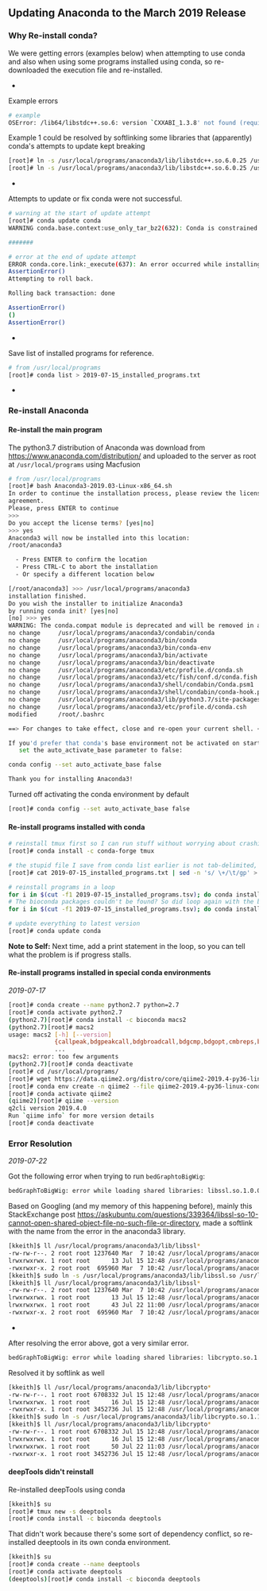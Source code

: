 ## Updating Anaconda to the March 2019 Release

### Why Re-install conda?

We were getting errors (examples below) when attempting to use conda and also when using some programs installed using conda, so re-downloaded the execution file and re-installed.

-

Example errors

```bash
# example
OSError: /lib64/libstdc++.so.6: version `CXXABI_1.3.8' not found (required by /usr/local/programs/anaconda3/lib/././libicuuc.so.58)
```
Example 1 could be resolved by softlinking some libraries that (apparently) conda's attempts to update kept breaking

```bash
[root]# ln -s /usr/local/programs/anaconda3/lib/libstdc++.so.6.0.25 /usr/local/programs/anaconda3/lib/libstdc++.so
[root]# ln -s /usr/local/programs/anaconda3/lib/libstdc++.so.6.0.25 /usr/local/programs/anaconda3/lib/libstdc++.so.6
```
-

Attempts to update or fix conda were not successful.

```bash
# warning at the start of update attempt
[root]# conda update conda
WARNING conda.base.context:use_only_tar_bz2(632): Conda is constrained to only using the old .tar.bz2 file format because you have conda-build installed, and it is <3.18.3.  Update or remove conda-build to get smaller downloads and faster extractions.

#######

# error at the end of update attempt
ERROR conda.core.link:_execute(637): An error occurred while installing package 'None'.
AssertionError()
Attempting to roll back.

Rolling back transaction: done

AssertionError()
()
AssertionError()
```
-

Save list of installed programs for reference.

```bash
# from /usr/local/programs
[root]# conda list > 2019-07-15_installed_programs.txt
```
-

### Re-install Anaconda

#### Re-install the main program

The python3.7 distribution of Anaconda was download from <https://www.anaconda.com/distribution/> and uploaded to the server as root at `/usr/local/programs` using Macfusion

```bash
# from /usr/local/programs
[root]# bash Anaconda3-2019.03-Linux-x86_64.sh
In order to continue the installation process, please review the license
agreement.
Please, press ENTER to continue
>>> 
Do you accept the license terms? [yes|no]
>>> yes
Anaconda3 will now be installed into this location:
/root/anaconda3

  - Press ENTER to confirm the location
  - Press CTRL-C to abort the installation
  - Or specify a different location below

[/root/anaconda3] >>> /usr/local/programs/anaconda3
installation finished.
Do you wish the installer to initialize Anaconda3
by running conda init? [yes|no]
[no] >>> yes
WARNING: The conda.compat module is deprecated and will be removed in a future release.
no change     /usr/local/programs/anaconda3/condabin/conda
no change     /usr/local/programs/anaconda3/bin/conda
no change     /usr/local/programs/anaconda3/bin/conda-env
no change     /usr/local/programs/anaconda3/bin/activate
no change     /usr/local/programs/anaconda3/bin/deactivate
no change     /usr/local/programs/anaconda3/etc/profile.d/conda.sh
no change     /usr/local/programs/anaconda3/etc/fish/conf.d/conda.fish
no change     /usr/local/programs/anaconda3/shell/condabin/Conda.psm1
no change     /usr/local/programs/anaconda3/shell/condabin/conda-hook.ps1
no change     /usr/local/programs/anaconda3/lib/python3.7/site-packages/xonsh/conda.xsh
no change     /usr/local/programs/anaconda3/etc/profile.d/conda.csh
modified      /root/.bashrc

==> For changes to take effect, close and re-open your current shell. <==

If you'd prefer that conda's base environment not be activated on startup, 
   set the auto_activate_base parameter to false: 

conda config --set auto_activate_base false

Thank you for installing Anaconda3!
```
Turned off activating the conda environment by default

```bash
[root]# conda config --set auto_activate_base false
```
#### Re-install programs installed with conda

```bash
# reinstall tmux first so I can run stuff without worrying about crashing
[root]# conda install -c conda-forge tmux

# the stupid file I save from conda list earlier is not tab-delimited, but has a variable number of spaces, so need to fix that first
[root]# cat 2019-07-15_installed_programs.txt | sed -n 's/ \+/\t/gp' > 2019-07-15_installed_programs.tsv

# reinstall programs in a loop
for i in $(cut -f1 2019-07-15_installed_programs.tsv); do conda install $i --yes; done
# The bioconda packages couldn't be found? So did loop again with the bioconda channel
for i in $(cut -f1 2019-07-15_installed_programs.tsv); do conda install -c bioconda $i --yes; done

# update everything to latest version
[root]# conda update conda
```
**Note to Self:** Next time, add a print statement in the loop, so you can tell what the problem is if progress stalls.

#### Re-install programs installed in special conda environments
*2019-07-17*

```bash
[root]# conda create --name python2.7 python=2.7
[root]# conda activate python2.7
(python2.7)[root]# conda install -c bioconda macs2
(python2.7)[root]# macs2
usage: macs2 [-h] [--version]
             {callpeak,bdgpeakcall,bdgbroadcall,bdgcmp,bdgopt,cmbreps,bdgdiff,filterdup,predictd,pileup,randsample,refinepeak}
             ...
macs2: error: too few arguments
(python2.7)[root]# conda deactivate
[root]# cd /usr/local/programs/
[root]# wget https://data.qiime2.org/distro/core/qiime2-2019.4-py36-linux-conda.yml
[root]# conda env create -n qiime2 --file qiime2-2019.4-py36-linux-conda.yml
[root]# conda activate qiime2
(qiime2)[root]# qiime --version
q2cli version 2019.4.0
Run `qiime info` for more version details
[root]# conda deactivate
```
### Error Resolution
*2019-07-22*

Got the following error when trying to run `bedGraphtoBigWig`:

```bash
bedGraphToBigWig: error while loading shared libraries: libssl.so.1.0.0: cannot open shared object file: No such file or directory
```
Based on Googling (and my memory of this happening before), mainly this StackExchange post <https://askubuntu.com/questions/339364/libssl-so-10-cannot-open-shared-object-file-no-such-file-or-directory>, made a softlink with the name from the error in the anaconda3 library.

```bash
[kkeith]$ ll /usr/local/programs/anaconda3/lib/libssl*
-rw-rw-r--. 2 root root 1237640 Mar  7 10:42 /usr/local/programs/anaconda3/lib/libssl.a
lrwxrwxrwx. 1 root root      13 Jul 15 12:48 /usr/local/programs/anaconda3/lib/libssl.so -> libssl.so.1.1
-rwxrwxr-x. 2 root root  695960 Mar  7 10:42 /usr/local/programs/anaconda3/lib/libssl.so.1.1
[kkeith]$ sudo ln -s /usr/local/programs/anaconda3/lib/libssl.so /usr/local/programs/anaconda3/lib/libssl.so.1.0.0
[kkeith]$ ll /usr/local/programs/anaconda3/lib/libssl*
-rw-rw-r--. 2 root root 1237640 Mar  7 10:42 /usr/local/programs/anaconda3/lib/libssl.a
lrwxrwxrwx. 1 root root      13 Jul 15 12:48 /usr/local/programs/anaconda3/lib/libssl.so -> libssl.so.1.1
lrwxrwxrwx. 1 root root      43 Jul 22 11:00 /usr/local/programs/anaconda3/lib/libssl.so.1.0.0 -> /usr/local/programs/anaconda3/lib/libssl.so
-rwxrwxr-x. 2 root root  695960 Mar  7 10:42 /usr/local/programs/anaconda3/lib/libssl.so.1.1
```
-
After resolving the error above, got a very similar error.

```bash
bedGraphToBigWig: error while loading shared libraries: libcrypto.so.1.0.0: cannot open shared object file: No such file or directory
```
Resolved it by softlink as well

```bash
[kkeith]$ ll /usr/local/programs/anaconda3/lib/libcrypto*
-rw-rw-r--. 1 root root 6708332 Jul 15 12:48 /usr/local/programs/anaconda3/lib/libcrypto.a
lrwxrwxrwx. 1 root root      16 Jul 15 12:48 /usr/local/programs/anaconda3/lib/libcrypto.so -> libcrypto.so.1.1
-rwxrwxr-x. 1 root root 3452736 Jul 15 12:48 /usr/local/programs/anaconda3/lib/libcrypto.so.1.1
[kkeith]$ sudo ln -s /usr/local/programs/anaconda3/lib/libcrypto.so.1.1 /usr/local/programs/anaconda3/lib/libcrypto.so.1.0.0
[kkeith]$ ll /usr/local/programs/anaconda3/lib/libcrypto*
-rw-rw-r--. 1 root root 6708332 Jul 15 12:48 /usr/local/programs/anaconda3/lib/libcrypto.a
lrwxrwxrwx. 1 root root      16 Jul 15 12:48 /usr/local/programs/anaconda3/lib/libcrypto.so -> libcrypto.so.1.1
lrwxrwxrwx. 1 root root      50 Jul 22 11:03 /usr/local/programs/anaconda3/lib/libcrypto.so.1.0.0 -> /usr/local/programs/anaconda3/lib/libcrypto.so.1.1
-rwxrwxr-x. 1 root root 3452736 Jul 15 12:48 /usr/local/programs/anaconda3/lib/libcrypto.so.1.1
```
#### deepTools didn't reinstall

Re-installed deepTools using conda

```bash
[kkeith]$ su
[root]# tmux new -s deeptools
[root]# conda install -c bioconda deeptools
```
That didn't work because there's some sort of dependency conflict, so re-installed deeptools in its own conda environment.

```bash
[kkeith]$ su
[root]# conda create --name deeptools
[root]# conda activate deeptools
(deeptools)[root]# conda install -c bioconda deeptools
```
